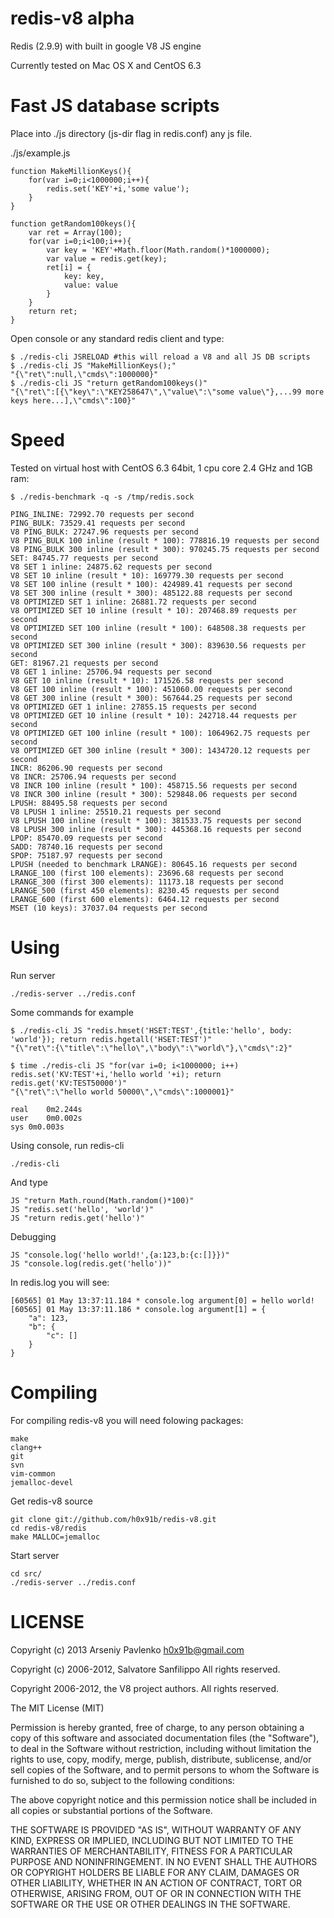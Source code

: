 redis-v8 alpha
==============

Redis (2.9.9) with built in google V8 JS engine

Currently tested on Mac OS X and CentOS 6.3

Fast JS database scripts
========================

Place into ./js directory (js-dir flag in redis.conf) any js file.

./js/example.js

	function MakeMillionKeys(){
		for(var i=0;i<1000000;i++){
			redis.set('KEY'+i,'some value');
		}
	}

	function getRandom100keys(){
		var ret = Array(100);
		for(var i=0;i<100;i++){
			var key = 'KEY'+Math.floor(Math.random()*1000000);
			var value = redis.get(key);
			ret[i] = {
				key: key,
				value: value
			}
		}
		return ret;
	}
	
Open console or any standard redis client and type:

	$ ./redis-cli JSRELOAD #this will reload a V8 and all JS DB scripts
	$ ./redis-cli JS "MakeMillionKeys();"
	"{\"ret\":null,\"cmds\":1000000}"
	$ ./redis-cli JS "return getRandom100keys()"
	"{\"ret\":[{\"key\":\"KEY258647\",\"value\":\"some value\"},...99 more keys here...],\"cmds\":100}"

Speed
=====

Tested on virtual host with CentOS 6.3 64bit, 1 cpu core 2.4 GHz and 1GB ram:

	$ ./redis-benchmark -q -s /tmp/redis.sock 
	
	PING_INLINE: 72992.70 requests per second
	PING_BULK: 73529.41 requests per second
	V8 PING_BULK: 27247.96 requests per second
	V8 PING_BULK 100 inline (result * 100): 778816.19 requests per second
	V8 PING_BULK 300 inline (result * 300): 970245.75 requests per second
	SET: 84745.77 requests per second
	V8 SET 1 inline: 24875.62 requests per second
	V8 SET 10 inline (result * 10): 169779.30 requests per second
	V8 SET 100 inline (result * 100): 424989.41 requests per second
	V8 SET 300 inline (result * 300): 485122.88 requests per second
	V8 OPTIMIZED SET 1 inline: 26881.72 requests per second
	V8 OPTIMIZED SET 10 inline (result * 10): 207468.89 requests per second
	V8 OPTIMIZED SET 100 inline (result * 100): 648508.38 requests per second
	V8 OPTIMIZED SET 300 inline (result * 300): 839630.56 requests per second
	GET: 81967.21 requests per second
	V8 GET 1 inline: 25706.94 requests per second
	V8 GET 10 inline (result * 10): 171526.58 requests per second
	V8 GET 100 inline (result * 100): 451060.00 requests per second
	V8 GET 300 inline (result * 300): 567644.25 requests per second
	V8 OPTIMIZED GET 1 inline: 27855.15 requests per second
	V8 OPTIMIZED GET 10 inline (result * 10): 242718.44 requests per second
	V8 OPTIMIZED GET 100 inline (result * 100): 1064962.75 requests per second
	V8 OPTIMIZED GET 300 inline (result * 300): 1434720.12 requests per second
	INCR: 86206.90 requests per second
	V8 INCR: 25706.94 requests per second
	V8 INCR 100 inline (result * 100): 458715.56 requests per second
	V8 INCR 300 inline (result * 300): 529848.06 requests per second
	LPUSH: 88495.58 requests per second
	V8 LPUSH 1 inline: 25510.21 requests per second
	V8 LPUSH 100 inline (result * 100): 381533.75 requests per second
	V8 LPUSH 300 inline (result * 300): 445368.16 requests per second
	LPOP: 85470.09 requests per second
	SADD: 78740.16 requests per second
	SPOP: 75187.97 requests per second
	LPUSH (needed to benchmark LRANGE): 80645.16 requests per second
	LRANGE_100 (first 100 elements): 23696.68 requests per second
	LRANGE_300 (first 300 elements): 11173.18 requests per second
	LRANGE_500 (first 450 elements): 8230.45 requests per second
	LRANGE_600 (first 600 elements): 6464.12 requests per second
	MSET (10 keys): 37037.04 requests per second


Using
=====

Run server

	./redis-server ../redis.conf

Some commands for example

	$ ./redis-cli JS "redis.hmset('HSET:TEST',{title:'hello', body: 'world'}); return redis.hgetall('HSET:TEST')"
	"{\"ret\":{\"title\":\"hello\",\"body\":\"world\"},\"cmds\":2}"
	
	$ time ./redis-cli JS "for(var i=0; i<1000000; i++) redis.set('KV:TEST'+i,'hello world '+i); return redis.get('KV:TEST50000')"
	"{\"ret\":\"hello world 50000\",\"cmds\":1000001}"

	real	0m2.244s
	user	0m0.002s
	sys	0m0.003s

Using console, run redis-cli
	
	./redis-cli

And type

	JS "return Math.round(Math.random()*100)"
	JS "redis.set('hello', 'world')"
	JS "return redis.get('hello')"

Debugging

	JS "console.log('hello world!',{a:123,b:{c:[]}})"
	JS "console.log(redis.get('hello'))"
	
In redis.log you will see:

	[60565] 01 May 13:37:11.184 * console.log argument[0] = hello world!
	[60565] 01 May 13:37:11.186 * console.log argument[1] = {
		"a": 123,
		"b": {
			"c": []
		}
	}


Compiling
=========

For compiling redis-v8 you will need folowing packages:
	
	make
	clang++
	git
	svn
	vim-common
	jemalloc-devel

Get redis-v8 source

	git clone git://github.com/h0x91b/redis-v8.git
	cd redis-v8/redis
	make MALLOC=jemalloc

Start server

	cd src/
	./redis-server ../redis.conf


LICENSE
=======
Copyright (c) 2013 Arseniy Pavlenko <h0x91b@gmail.com>

Copyright (c) 2006-2012, Salvatore Sanfilippo
All rights reserved.

Copyright 2006-2012, the V8 project authors. All rights reserved.

The MIT License (MIT)

Permission is hereby granted, free of charge, to any person obtaining a copy
of this software and associated documentation files (the "Software"), to deal
in the Software without restriction, including without limitation the rights
to use, copy, modify, merge, publish, distribute, sublicense, and/or sell
copies of the Software, and to permit persons to whom the Software is
furnished to do so, subject to the following conditions:

The above copyright notice and this permission notice shall be included in
all copies or substantial portions of the Software.

THE SOFTWARE IS PROVIDED "AS IS", WITHOUT WARRANTY OF ANY KIND, EXPRESS OR
IMPLIED, INCLUDING BUT NOT LIMITED TO THE WARRANTIES OF MERCHANTABILITY,
FITNESS FOR A PARTICULAR PURPOSE AND NONINFRINGEMENT. IN NO EVENT SHALL THE
AUTHORS OR COPYRIGHT HOLDERS BE LIABLE FOR ANY CLAIM, DAMAGES OR OTHER
LIABILITY, WHETHER IN AN ACTION OF CONTRACT, TORT OR OTHERWISE, ARISING FROM,
OUT OF OR IN CONNECTION WITH THE SOFTWARE OR THE USE OR OTHER DEALINGS IN
THE SOFTWARE.